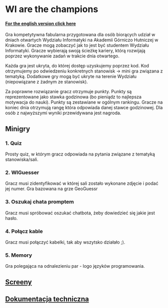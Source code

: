 # WI are the champions
#### [For the english version click here](README.md)

Gra kompetytywna fabularna przygotowana dla osób biorących udział w dniach otwartych Wydziału Informatyki na Akademii Górniczo Hutniczej w Krakowie.
Gracze mogą zobaczyć jak to jest być studentem Wydziału Informatyki.
Gracze wybierają swoją ścieżkę kariery, którą rozwijają poprzez wykonywanie zadań w trakcie dnia otwartego.

Każda gra jest ukryta, do której dostęp uzyskujemy poprzez kod.
Kod otrzymujemy po odwiedzeniu konkretnych stanowisk -> mini gra związana z tematyką.
Dodatkowe gry mogą być ukryte na terenie Wydziału (niepowiązane z żadnym ze stanowisk).

Za poprawne rozwiązanie gracz otrzymuje punkty.
Punkty są reprezentowane jako stawka godzinowa (bo pieniądz to najlepsza motywacja do nauki).
Punkty są zestawiane w ogólnym rankingu.
Gracze na koniec dnia otrzymują rangę która odpowiada danej stawce godzinowej.
Dla osób z najwyższymi wyniki przewidywana jest nagroda.

## Minigry
### 1. Quiz 
Prosty quiz, w którym gracz odpowiada na pytania związane z tematyką stanowiska/sali.
### 2. WIGuesser
Gracz musi zidentyfikować w której sali zostało wykonane zdjęcie i podać jej numer. Gra bazowana na grze GeoGuessr
### 3. Oszukaj chata promptem
Gracz musi spróbować oszukać chatbota, żeby dowiedzieć się jakie jest hasło.
### 4. Połącz kable
Gracz musi połączyć kabelki, tak aby wszytsko działało ;).
### 5. Memory
Gra polegająca na odnalezieniu par - logo języków programowania.

## [Screeny](docs/pl/preview.md)

## [Dokumentacja techniczna](docs/pl/technical_readme.md)
